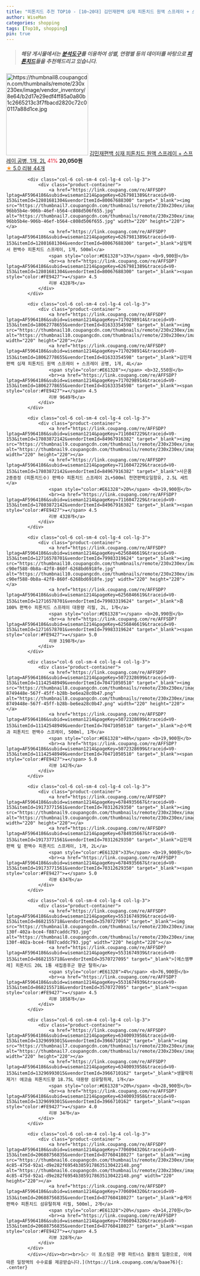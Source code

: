 ```yaml
---
title: "피톤치드 추천 TOP10 - [10~20대] 김민재편백 심재 피톤치드 원액 스프레이 + 스프레이 공병, 1개, 2L"
author: WiseMan
categories: shopping
tags: [Top10, shopping]
pin: true
---
```


> ##### 해당 게시물에서는 [**분석도구**](https://itemscout.io/)를 이용하여 **성별**, **연령별** 등의 데이터를 바탕으로 [**피톤치드**](https://link.coupang.com/a/baae76)들을 추천해드리고 있습니다.
<div class="container"><div class="row">
            <div class="col-6 col-sm-4 col-lg-4 col-lg-3">
                <div class="product-container">
                    <a href="https://link.coupang.com/re/AFFSDP?lptag=AF5964186&subid=wiseman1214&pageKey=7170298914&traceid=V0-153&itemId=18062778656&vendorItemId=81633354591" target="_blank"><img src="https://thumbnail8.coupangcdn.com/thumbnails/remote/230x230ex/image/vendor_inventory/8e64/b2d17e29edf4ff85a0a80b1c2665213c3f7fbacd2820c72c00117a88d1ce.jpg" alt="https://thumbnail8.coupangcdn.com/thumbnails/remote/230x230ex/image/vendor_inventory/8e64/b2d17e29edf4ff85a0a80b1c2665213c3f7fbacd2820c72c00117a88d1ce.jpg" width="220" height="220"></a>
                    <a href="https://link.coupang.com/re/AFFSDP?lptag=AF5964186&subid=wiseman1214&pageKey=7170298914&traceid=V0-153&itemId=18062778656&vendorItemId=81633354591" target="_blank">김민재편백 심재 피톤치드 원액 스프레이 + 스프레이 공병, 1개, 2L</a>
                    <span style="color:#E61328">41%</span> <b>20,050원</b>
                    <br><a href="https://link.coupang.com/re/AFFSDP?lptag=AF5964186&subid=wiseman1214&pageKey=7170298914&traceid=V0-153&itemId=18062778656&vendorItemId=81633354591" target="_blank"><span style="color:#FE9427">★</span> 5.0
                    리뷰 44개</a>
                </div>
            </div>
            
            <div class="col-6 col-sm-4 col-lg-4 col-lg-3">
                <div class="product-container">
                    <a href="https://link.coupang.com/re/AFFSDP?lptag=AF5964186&subid=wiseman1214&pageKey=6267981389&traceid=V0-153&itemId=12801681304&vendorItemId=80067688300" target="_blank"><img src="https://thumbnail7.coupangcdn.com/thumbnails/remote/230x230ex/image/retail/images/1322206980419908-96bb5b4e-906b-46ef-b564-c808d506f655.jpg" alt="https://thumbnail7.coupangcdn.com/thumbnails/remote/230x230ex/image/retail/images/1322206980419908-96bb5b4e-906b-46ef-b564-c808d506f655.jpg" width="220" height="220"></a>
                    <a href="https://link.coupang.com/re/AFFSDP?lptag=AF5964186&subid=wiseman1214&pageKey=6267981389&traceid=V0-153&itemId=12801681304&vendorItemId=80067688300" target="_blank">살림백서 편백수 피톤치드 스프레이, 1개, 500ml</a>
                    <span style="color:#E61328">33%</span> <b>9,900원</b>
                    <br><a href="https://link.coupang.com/re/AFFSDP?lptag=AF5964186&subid=wiseman1214&pageKey=6267981389&traceid=V0-153&itemId=12801681304&vendorItemId=80067688300" target="_blank"><span style="color:#FE9427">★</span> 4.5
                    리뷰 4328개</a>
                </div>
            </div>
            
            <div class="col-6 col-sm-4 col-lg-4 col-lg-3">
                <div class="product-container">
                    <a href="https://link.coupang.com/re/AFFSDP?lptag=AF5964186&subid=wiseman1214&pageKey=7170298914&traceid=V0-153&itemId=18062778655&vendorItemId=81633354598" target="_blank"><img src="https://thumbnail10.coupangcdn.com/thumbnails/remote/230x230ex/image/vendor_inventory/ea80/0b1bc1fe6b8ec692ff179ce76622d8af7e9c6aca8b416df45f6c4153ffa8.jpg" alt="https://thumbnail10.coupangcdn.com/thumbnails/remote/230x230ex/image/vendor_inventory/ea80/0b1bc1fe6b8ec692ff179ce76622d8af7e9c6aca8b416df45f6c4153ffa8.jpg" width="220" height="220"></a>
                    <a href="https://link.coupang.com/re/AFFSDP?lptag=AF5964186&subid=wiseman1214&pageKey=7170298914&traceid=V0-153&itemId=18062778655&vendorItemId=81633354598" target="_blank">김민재편백 심재 피톤치드 원액 스프레이 + 스프레이 공병, 1개, 4L</a>
                    <span style="color:#E61328"></span> <b>32,550원</b>
                    <br><a href="https://link.coupang.com/re/AFFSDP?lptag=AF5964186&subid=wiseman1214&pageKey=7170298914&traceid=V0-153&itemId=18062778655&vendorItemId=81633354598" target="_blank"><span style="color:#FE9427">★</span> 4.5
                    리뷰 9649개</a>
                </div>
            </div>
            
            <div class="col-6 col-sm-4 col-lg-4 col-lg-3">
                <div class="product-container">
                    <a href="https://link.coupang.com/re/AFFSDP?lptag=AF5964186&subid=wiseman1214&pageKey=7116047229&traceid=V0-153&itemId=17803872142&vendorItemId=84967916382" target="_blank"><img src="https://thumbnail9.coupangcdn.com/thumbnails/remote/230x230ex/image/vendor_inventory/fd1f/0751ccabf0d02e27e871cab640269b3f003f6d4839a25f7ceb3ec6c0826f.jpg" alt="https://thumbnail9.coupangcdn.com/thumbnails/remote/230x230ex/image/vendor_inventory/fd1f/0751ccabf0d02e27e871cab640269b3f003f6d4839a25f7ceb3ec6c0826f.jpg" width="220" height="220"></a>
                    <a href="https://link.coupang.com/re/AFFSDP?lptag=AF5964186&subid=wiseman1214&pageKey=7116047229&traceid=V0-153&itemId=17803872142&vendorItemId=84967916382" target="_blank">사은품2종증정 (피톤치드수) 편백수 피톤치드 스프레이 2L+500ml 천연편백오일함유, 2.5L 세트</a>
                    <span style="color:#E61328">20%</span> <b>19,900원</b>
                    <br><a href="https://link.coupang.com/re/AFFSDP?lptag=AF5964186&subid=wiseman1214&pageKey=7116047229&traceid=V0-153&itemId=17803872142&vendorItemId=84967916382" target="_blank"><span style="color:#FE9427">★</span> 4.5
                    리뷰 4328개</a>
                </div>
            </div>
            
            <div class="col-6 col-sm-4 col-lg-4 col-lg-3">
                <div class="product-container">
                    <a href="https://link.coupang.com/re/AFFSDP?lptag=AF5964186&subid=wiseman1214&pageKey=6256846619&traceid=V0-153&itemId=12716578701&vendorItemId=79983319624" target="_blank"><img src="https://thumbnail10.coupangcdn.com/thumbnails/remote/230x230ex/image/retail/images/11497811065676559-c90ef588-0b8a-42f8-860f-6268bd6918fe.jpg" alt="https://thumbnail10.coupangcdn.com/thumbnails/remote/230x230ex/image/retail/images/11497811065676559-c90ef588-0b8a-42f8-860f-6268bd6918fe.jpg" width="220" height="220"></a>
                    <a href="https://link.coupang.com/re/AFFSDP?lptag=AF5964186&subid=wiseman1214&pageKey=6256846619&traceid=V0-153&itemId=12716578701&vendorItemId=79983319624" target="_blank">줌 100% 편백수 피톤치드 스프레이 대용량 리필, 2L, 1개</a>
                    <span style="color:#E61328"></span> <b>20,990원</b>
                    <br><a href="https://link.coupang.com/re/AFFSDP?lptag=AF5964186&subid=wiseman1214&pageKey=6256846619&traceid=V0-153&itemId=12716578701&vendorItemId=79983319624" target="_blank"><span style="color:#FE9427">★</span> 5.0
                    리뷰 3198개</a>
                </div>
            </div>
            
            <div class="col-6 col-sm-4 col-lg-4 col-lg-3">
                <div class="product-container">
                    <a href="https://link.coupang.com/re/AFFSDP?lptag=AF5964186&subid=wiseman1214&pageKey=5072328699&traceid=V0-153&itemId=11142548949&vendorItemId=70471050510" target="_blank"><img src="https://thumbnail8.coupangcdn.com/thumbnails/remote/230x230ex/image/retail/images/7973375373853176-8749448e-567f-45ff-b28b-be6ea28c0b47.png" alt="https://thumbnail8.coupangcdn.com/thumbnails/remote/230x230ex/image/retail/images/7973375373853176-8749448e-567f-45ff-b28b-be6ea28c0b47.png" width="220" height="220"></a>
                    <a href="https://link.coupang.com/re/AFFSDP?lptag=AF5964186&subid=wiseman1214&pageKey=5072328699&traceid=V0-153&itemId=11142548949&vendorItemId=70471050510" target="_blank">순수백과 피톤치드 편백수 스프레이, 500ml, 1개</a>
                    <span style="color:#E61328">48%</span> <b>19,900원</b>
                    <br><a href="https://link.coupang.com/re/AFFSDP?lptag=AF5964186&subid=wiseman1214&pageKey=5072328699&traceid=V0-153&itemId=11142548949&vendorItemId=70471050510" target="_blank"><span style="color:#FE9427">★</span> 5.0
                    리뷰 142개</a>
                </div>
            </div>
            
            <div class="col-6 col-sm-4 col-lg-4 col-lg-3">
                <div class="product-container">
                    <a href="https://link.coupang.com/re/AFFSDP?lptag=AF5964186&subid=wiseman1214&pageKey=6784935667&traceid=V0-153&itemId=19173771561&vendorItemId=70312629350" target="_blank"><img src="https://thumbnail9.coupangcdn.com/thumbnails/remote/230x230ex/image/vendor_inventory/af31/7896a13102042689cc0d50201b443e138c9daea25be48da74da4cba68da0.jpg" alt="https://thumbnail9.coupangcdn.com/thumbnails/remote/230x230ex/image/vendor_inventory/af31/7896a13102042689cc0d50201b443e138c9daea25be48da74da4cba68da0.jpg" width="220" height="220"></a>
                    <a href="https://link.coupang.com/re/AFFSDP?lptag=AF5964186&subid=wiseman1214&pageKey=6784935667&traceid=V0-153&itemId=19173771561&vendorItemId=70312629350" target="_blank">김민재편백 잎 편백수 피톤치드 스프레이, 1개, 2L</a>
                    <span style="color:#E61328">33%</span> <b>19,900원</b>
                    <br><a href="https://link.coupang.com/re/AFFSDP?lptag=AF5964186&subid=wiseman1214&pageKey=6784935667&traceid=V0-153&itemId=19173771561&vendorItemId=70312629350" target="_blank"><span style="color:#FE9427">★</span> 5.0
                    리뷰 634개</a>
                </div>
            </div>
            
            <div class="col-6 col-sm-4 col-lg-4 col-lg-3">
                <div class="product-container">
                    <a href="https://link.coupang.com/re/AFFSDP?lptag=AF5964186&subid=wiseman1214&pageKey=5531674939&traceid=V0-153&itemId=8682155718&vendorItemId=3570727095" target="_blank"><img src="https://thumbnail8.coupangcdn.com/thumbnails/remote/230x230ex/image/vendor_inventory/images/2018/03/12/22/9/edcf7ace-130f-402a-bce4-f887caddc793.jpg" alt="https://thumbnail8.coupangcdn.com/thumbnails/remote/230x230ex/image/vendor_inventory/images/2018/03/12/22/9/edcf7ace-130f-402a-bce4-f887caddc793.jpg" width="220" height="220"></a>
                    <a href="https://link.coupang.com/re/AFFSDP?lptag=AF5964186&subid=wiseman1214&pageKey=5531674939&traceid=V0-153&itemId=8682155718&vendorItemId=3570727095" target="_blank">[에스엠뿌레] 피톤치드 20L 1통 새집증후군 향균 탈취</a>
                    <span style="color:#E61328">4%</span> <b>76,900원</b>
                    <br><a href="https://link.coupang.com/re/AFFSDP?lptag=AF5964186&subid=wiseman1214&pageKey=5531674939&traceid=V0-153&itemId=8682155718&vendorItemId=3570727095" target="_blank"><span style="color:#FE9427">★</span> 4.5
                    리뷰 1858개</a>
                </div>
            </div>
            
            <div class="col-6 col-sm-4 col-lg-4 col-lg-3">
                <div class="product-container">
                    <a href="https://link.coupang.com/re/AFFSDP?lptag=AF5964186&subid=wiseman1214&pageKey=6340093958&traceid=V0-153&itemId=13296993015&vendorItemId=3966710162" target="_blank"><img src="https://thumbnail7.coupangcdn.com/thumbnails/remote/230x230ex/image/vendor_inventory/158b/336cdd52c906a96306fa3f135518763c5e201bb612d34a712fbde8c9a88a.jpg" alt="https://thumbnail7.coupangcdn.com/thumbnails/remote/230x230ex/image/vendor_inventory/158b/336cdd52c906a96306fa3f135518763c5e201bb612d34a712fbde8c9a88a.jpg" width="220" height="220"></a>
                    <a href="https://link.coupang.com/re/AFFSDP?lptag=AF5964186&subid=wiseman1214&pageKey=6340093958&traceid=V0-153&itemId=13296993015&vendorItemId=3966710162" target="_blank">생활악취제거! 에코숨 피톤치드향 18.75L 대용량 섬유탈취제, 1개</a>
                    <span style="color:#E61328">20%</span> <b>28,900원</b>
                    <br><a href="https://link.coupang.com/re/AFFSDP?lptag=AF5964186&subid=wiseman1214&pageKey=6340093958&traceid=V0-153&itemId=13296993015&vendorItemId=3966710162" target="_blank"><span style="color:#FE9427">★</span> 4.0
                    리뷰 34개</a>
                </div>
            </div>
            
            <div class="col-6 col-sm-4 col-lg-4 col-lg-3">
                <div class="product-container">
                    <a href="https://link.coupang.com/re/AFFSDP?lptag=AF5964186&subid=wiseman1214&pageKey=7706094320&traceid=V0-153&itemId=20688756835&vendorItemId=87760418027" target="_blank"><img src="https://thumbnail6.coupangcdn.com/thumbnails/remote/230x230ex/image/retail/images/ac314e27-4c85-475d-92a1-d9e282f6954b3859178635130422148.png" alt="https://thumbnail6.coupangcdn.com/thumbnails/remote/230x230ex/image/retail/images/ac314e27-4c85-475d-92a1-d9e282f6954b3859178635130422148.png" width="220" height="220"></a>
                    <a href="https://link.coupang.com/re/AFFSDP?lptag=AF5964186&subid=wiseman1214&pageKey=7706094320&traceid=V0-153&itemId=20688756835&vendorItemId=87760418027" target="_blank">숲케어 편백수 피톤치드 섬유탈취제 리필, 500ml, 2개</a>
                    <span style="color:#E61328">20%</span> <b>14,270원</b>
                    <br><a href="https://link.coupang.com/re/AFFSDP?lptag=AF5964186&subid=wiseman1214&pageKey=7706094320&traceid=V0-153&itemId=20688756835&vendorItemId=87760418027" target="_blank"><span style="color:#FE9427">★</span> 4.5
                    리뷰 328개</a>
                </div>
            </div>
            </div></div><br><br>[👉 이 포스팅은 쿠팡 파트너스 활동의 일환으로, 이에 따른 일정액의 수수료를 제공받습니다.](https://link.coupang.com/a/baae76){: .center}